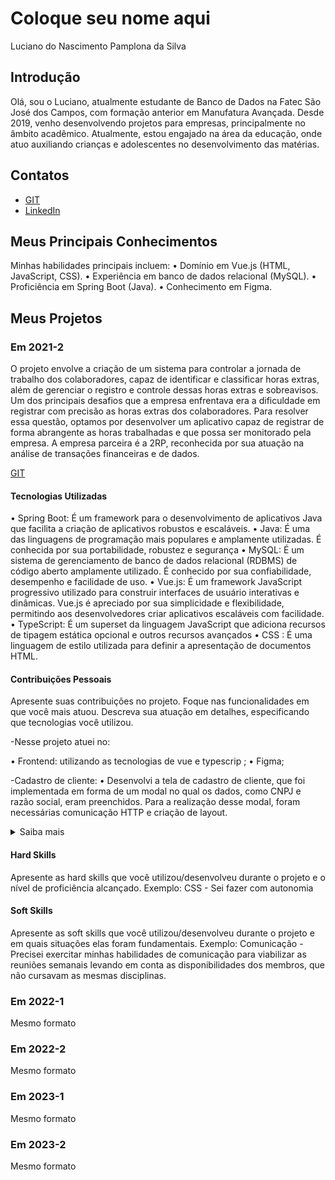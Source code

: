 # Coloque seu nome aqui
Luciano do Nascimento Pamplona da Silva 

## Introdução

Olá, sou o Luciano, atualmente estudante de Banco de Dados na Fatec São José dos Campos, com formação anterior em Manufatura Avançada. Desde 2019, venho desenvolvendo projetos para empresas, principalmente no âmbito acadêmico. Atualmente, estou engajado na área da educação, onde atuo auxiliando crianças e adolescentes no desenvolvimento das matérias.

## Contatos
* [GIT](https://github.com/lucianonps)
* [LinkedIn](https://www.linkedin.com/in/luciano-pamplona)

## Meus Principais Conhecimentos
Minhas habilidades principais incluem:
•	Domínio em Vue.js (HTML, JavaScript, CSS).
•	Experiência em banco de dados relacional (MySQL).
•	Proficiência em Spring Boot (Java).
•	Conhecimento em Figma.



## Meus Projetos

### Em 2021-2
O projeto envolve a criação de um sistema para controlar a jornada de trabalho dos colaboradores, capaz de identificar e classificar horas extras, além de gerenciar o registro e controle dessas horas extras e sobreavisos. Um dos principais desafios que a empresa enfrentava era a dificuldade em registrar com precisão as horas extras dos colaboradores. Para resolver essa questão, optamos por desenvolver um aplicativo capaz de registrar de forma abrangente as horas trabalhadas e que possa ser monitorado pela empresa.
A empresa parceira é a 2RP, reconhecida por sua atuação na análise de transações financeiras e de dados.


[GIT](https://github.com/api-3sem-pixel-api/api)

#### Tecnologias Utilizadas

•	Spring Boot: É um framework para o desenvolvimento de aplicativos Java que facilita a criação de aplicativos robustos e escaláveis.
•	Java: É uma das linguagens de programação mais populares e amplamente utilizadas. É conhecida por sua portabilidade, robustez e segurança
•	MySQL: É um sistema de gerenciamento de banco de dados relacional (RDBMS) de código aberto amplamente utilizado. É conhecido por sua confiabilidade, desempenho e facilidade de uso.
•	Vue.js: É um framework JavaScript progressivo utilizado para construir interfaces de usuário interativas e dinâmicas. Vue.js é apreciado por sua simplicidade e flexibilidade, permitindo aos desenvolvedores criar aplicativos escaláveis com facilidade.
•	TypeScript: É um superset da linguagem JavaScript que adiciona recursos de tipagem estática opcional e outros recursos avançados
•	CSS : É uma linguagem de estilo utilizada para definir a apresentação de documentos HTML.


#### Contribuições Pessoais
Apresente suas contribuições no projeto. Foque nas funcionalidades em que você mais atuou. Descreva sua atuação em detalhes, especificando que tecnologias você utilizou.

-Nesse projeto atuei no:

•	Frontend: utilizando as tecnologias de vue e typescrip ;
•	Figma;


-Cadastro de cliente: 
•	Desenvolvi a tela de cadastro de cliente, que foi implementada em forma de um modal no qual os dados, como CNPJ e razão social, eram preenchidos. Para a realização desse modal, foram necessárias comunicação HTTP e criação de layout.

<details>  
<summary> Saiba mais </summary>
<imagem src= "C:\Users\lucia\OneDrive - Fatec Centro Paula Souza\Pictures\Screenshots\Captura de tela 2023-10-15 152036.png">
![cliente](https://fatecspgov-my.sharepoint.com/:i:/r/personal/luciano_silva100_fatec_sp_gov_br/Documents/4semestreBD/bertoti-pesquisa/Captura%20de%20tela%202023-10-15%20152036.png?csf=1&web=1&e=jLWsOS)


A imagem acima refere-se a um modal para cadastrar clientes. Nele, preencheremos o CNPJ e a razão social para cadastrar a empresa no sistema.

</details>

#### Hard Skills
Apresente as hard skills que você utilizou/desenvolveu durante o projeto e o nível de proficiência alcançado. Exemplo: CSS - Sei fazer com autonomia

#### Soft Skills
Apresente as soft skills que você utilizou/desenvolveu durante o projeto e em quais situações elas foram fundamentais. Exemplo: Comunicação - Precisei exercitar minhas habilidades de comunicação para viabilizar as reuniões semanais levando em conta as disponibilidades dos membros, que não cursavam as mesmas disciplinas.

### Em 2022-1
Mesmo formato

### Em 2022-2
Mesmo formato

### Em 2023-1
Mesmo formato

### Em 2023-2
Mesmo formato






